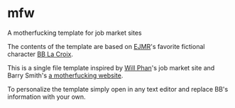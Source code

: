 mfw
===

A motherfucking template for job market sites

The contents of the template are based on [EJMR](http://econjobrumors.com/ "Econ Job Rumors")'s favorite fictional character [BB La Croix](https://sites.google.com/site/lacroixbb/ "BB's personal site").

This is a single file template inspired by  [Will Phan](http://www.econ.rochester.edu/wphan/ "Will Phan's website")'s job market site and Barry Smith's [a motherfucking website](http://motherfuckingwebsite.com/ "A motherfcuking website").

To personalize the template simply open in any text editor and replace BB's information with your own. 
